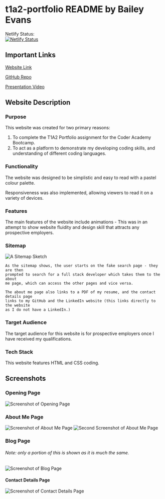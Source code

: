 # t1a2-portfolio README by Bailey Evans  

Netlify Status:  
[![Netlify Status](https://api.netlify.com/api/v1/badges/5e98a5cb-565b-4da4-b2cc-0173b79bed6a/deploy-status)](https://app.netlify.com/sites/baileyevans/deploys)
  

## Important Links
[Website Link](https://silly-sorbet-94c845.netlify.app/)

[GitHub Repo](https://github.com/Bailey117/t1a2-portfolio)

[Presentation Video](https://youtu.be/8AacfseVG0w)  

## Website Description
### Purpose 
This website was created for two primary reasons:  

1. To complete the T1A2 Portfolio assignment for the Coder Academy Bootcamp.
2. To act as a platform to demonstrate my developing coding skills, and understanding of different coding languages.  

### Functionality 
The website was designed to be simplistic and easy to read with a pastel colour palette. 

Responsiveness was also implemented, allowing viewers to read it on a variety of devices.  
###  Features
The main features of the website include animations - This was in an attempt to show website fluidity and design skill that attracts any prospective employers.

### Sitemap 
![A Sitemap Sketch](./docs/sitemap.png)

    As the sitemap shows, the user starts on the fake search page - they are then
    prompted to search for a full stack developer which takes them to the about
    me page, which can access the other pages and vice versa. 

    The about me page also links to a PDF of my resume, and the contact details page
    links to my GitHub and the LinkedIn website (this links directly to the website
    as I do not have a LinkedIn.)

###  Target Audience
The target audience for this website is for prospective employers once I have received my qualifications.
### Tech Stack
This website features HTML and CSS coding.

## Screenshots

### Opening Page
![Screenshot of Opening Page](./docs/openingpage.png)
### About Me Page
![Screenshot of About Me Page](.//docs/aboutmepage1.png)
![Second Screenshot of About Me Page](./docs/aboutmepage2.png)
### Blog Page
###### Note: only a portion of this is shown as it is much the same.
![Screenshot of Blog Page](./docs/blogspage.png)
#### Contact Details Page
![Screenshot of Contact Details Page](./docs/contactdetailspage.png)
